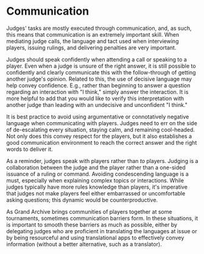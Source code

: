 # Communication

Judges' tasks are mostly executed through communication, and, as such, this means that communication is an extremely important skill. When mediating judge calls, the language and tact used when interviewing players, issuing rulings, and delivering penalties are very important.&#x20;

Judges should speak confidently when attending a call or speaking to a player. Even when a judge is unsure of the right answer, it is still possible to confidently and clearly communicate this with the follow-through of getting another judge's opinion. Related to this, the use of decisive language may help convey confidence. E.g., rather than beginning to answer a question regarding an interaction with "I think," simply answer the interaction. It is more helpful to add that you would like to verify this interpretation with another judge than leading with an undecisive and unconfident "I think."

It is best practice to avoid using argumentative or connotatively negative language when communicating with players. Judges need to err on the side of de-escalating every situation, staying calm, and remaining cool-headed. Not only does this convey respect for the players, but it also establishes a good communication environment to reach the correct answer and the right words to deliver it.

As a reminder, judges speak with players rather than _to_ players. Judging is a collaboration between the judge and the player rather than a one-sided issuance of a ruling or command. Avoiding condescending language is a must, especially when explaining complex topics or interactions. While judges typically have more rules knowledge than players, it's imperative that judges not make players feel either embarrassed or uncomfortable asking questions; this dynamic would be counterproductive.

As Grand Archive brings communities of players together at some tournaments, sometimes communication barriers form. In these situations, it is important to smooth these barriers as much as possible, either by delegating judges who are proficient in translating the languages at issue or by being resourceful and using translational apps to effectively convey information (without a better alternative, such as a translator).

